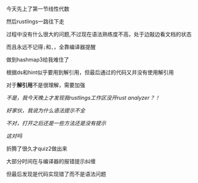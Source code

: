 今天先上了第一节线性代数

然后rustlings一路往下走

过程中没有什么很大的问题,不过现在语法熟练度不高，处于边敲边看文档的状态

而且永远不记得`;`和`,`，全靠编译器提醒

做到hashmap3给我难住了

根据ds和hint似乎要用到解引用，但最后通过的代码又并没有使用解引用

对于**解引用**不是很理解，需要加强

_不是，我今天晚上才发现我rustlings工作区没开rust analyzer？！_

_好家伙，我说为什么语法提示不全_

_不对，打开之后还是一些方法还是没有提示_

_这对吗_

折腾了很久才quiz2做出来

大部分时间在与编译器的报错提示纠缠

但最后发现是代码实现错了而不是语法问题